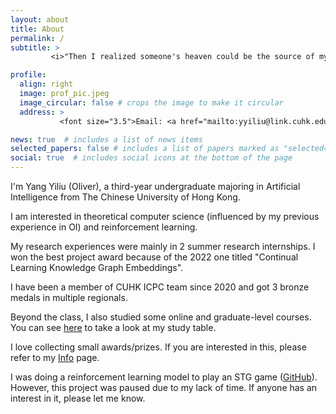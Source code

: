 ```yaml
---
layout: about
title: About
permalink: /
subtitle: >
         <i>"Then I realized someone's heaven could be the source of my torment."</i>

profile:
  align: right
  image: prof_pic.jpeg
  image_circular: false # crops the image to make it circular
  address: >
           <font size="3.5">Email: <a href="mailto:yyiliu@link.cuhk.edu.hk" target="_blank">yyiliu@link.cuhk.edu.hk</a></font>

news: true  # includes a list of news items
selected_papers: false # includes a list of papers marked as "selected={true}"
social: true  # includes social icons at the bottom of the page
---
```


I'm Yang Yiliu (Oliver), a third-year undergraduate majoring in Artificial Intelligence from The Chinese University of Hong Kong.

I am interested in theoretical computer science (influenced by my previous experience in OI) and reinforcement learning.

My research experiences were mainly in 2 summer research internships. I won the best project award because of the 2022 one titled "Continual Learning Knowledge Graph Embeddings".

I have been a member of CUHK ICPC team since 2020 and got 3 bronze medals in multiple regionals.

Beyond the class, I also studied some online and graduate-level courses. You can see [here](table) to take a look at my study table.

I love collecting small awards/prizes. If you are interested in this, please refer to my [Info](info) page.

I was doing a reinforcement learning model to play an STG game ([GitHub](https://github.com/Yasgant/project-nmnbns)). However, this project was paused due to my lack of time. If anyone has an interest in it, please let me know.
